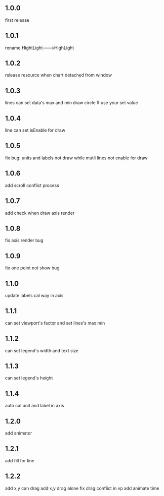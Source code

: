 ## 1.0.0
first release
## 1.0.1
rename HightLight--->HighLight
## 1.0.2
release resource when chart detached from window
## 1.0.3
lines can set data's max and min
draw circle R use your set value
## 1.0.4
line can set isEnable for draw
## 1.0.5
fix bug: units and labels not draw while mutli lines not enable for draw
## 1.0.6
add scroll conflict process
## 1.0.7
add check when draw axis render
## 1.0.8
fix axis render bug
## 1.0.9
fix one point not show bug
## 1.1.0
update labels cal way in axis
## 1.1.1
can set viewport's factor and set lines's max min
## 1.1.2
can set legend's width and text size
## 1.1.3
can set legend's height
## 1.1.4
auto cal unit and label in axis
## 1.2.0
add animator
## 1.2.1
add fill for line
## 1.2.2
add x,y can drag
add x,y drag alone 
fix drag conflict in vp
add animate time
